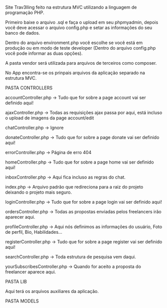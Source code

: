 Site Trav3lling feito na estrutura MVC utilizando a linguagem de programação PHP. 


Primeiro baixe o arquivo .sql e faça o upload em seu phpmyadmin, depois você deve acessar o arquivo config.php e setar as informações do seu banco de dados.

Dentro do arquivo environment.php você escolhe se você está em produção ou em modo de teste developer (Dentro do arquivo config.php você pode informar as duas opções).

A pasta vendor será utilizada para arquivos de terceiros como composer. 

No App encontra-se os prinpais arquivos da aplicação separado na estrutura MVC.


PASTA CONTROLLERS

accountController.php -> Tudo que for sobre a page account vai ser definido aqui!	

ajaxController.php	-> Todas as requisições ajax passa por aqui, está incluso o upload de imagens da page account/edit

chatController.php	-> Ignore

donateController.php -> Tudo que for sobre a page donate vai ser definido aqui!	

errorController.php	-> Página de erro 404

homeController.php -> Tudo que for sobre a page home vai ser definido aqui!

inboxController.php	-> Aqui fica incluso as regras do chat.

index.php -> Arquivo padrão que redireciona para a raiz do projeto deixando o projeto mais seguro.	

loginController.php	-> Tudo que for sobre a page login vai ser definido aqui!	

ordersController.php -> Todas as propostas enviadas pelos freelancers irão aparecer aqui.	

profileController.php -> Aqui nós definimos as informações do usuário, Foto de perfil, Bio, Habilidades...

registerController.php -> Tudo que for sobre a page register vai ser definido aqui!

searchController.php -> Toda estrutura de pesquisa vem daqui.

yourSubscribesController.php -> Quando for aceito a proposta do freelancer aparece aqui.

PASTA LIB 

Aqui terá os arquivos auxiliares da aplicação.

PASTA MODELS 

